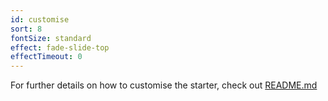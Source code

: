 ```yaml
---
id: customise
sort: 8
fontSize: standard
effect: fade-slide-top
effectTimeout: 0
---
```


For further details on how to customise the starter, check out [README.md](https://github.com/awesome1888/gatsby-starter-grayscale-promo/blob/master/README.md)
